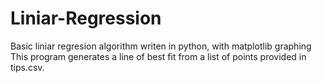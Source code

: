 # Liniar-Regression
Basic liniar regresion algorithm writen in python, with matplotlib graphing
This program generates a line of best fit from a list of points provided in tips.csv.
